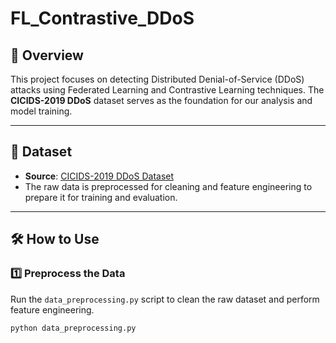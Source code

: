 # **FL_Contrastive_DDoS**

## 🚀 Overview
This project focuses on detecting Distributed Denial-of-Service (DDoS) attacks using Federated Learning and Contrastive Learning techniques. The **CICIDS-2019 DDoS** dataset serves as the foundation for our analysis and model training.

---

## 📂 **Dataset**
- **Source**: [CICIDS-2019 DDoS Dataset](https://www.unb.ca/cic/datasets/ddos-2019.html)
- The raw data is preprocessed for cleaning and feature engineering to prepare it for training and evaluation.

---

## 🛠️ **How to Use**

### 1️⃣ **Preprocess the Data**
Run the `data_preprocessing.py` script to clean the raw dataset and perform feature engineering.

```bash
python data_preprocessing.py
